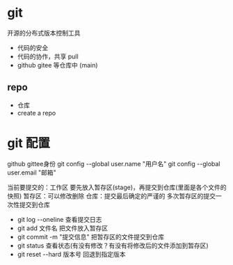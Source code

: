 # git

开源的分布式版本控制工具
- 代码的安全
- 代码的协作，共享 pull
- github gitee 等仓库中 (main)

## repo
   - 仓库
   - create a repo

# git 配置
 github gittee身份
git config --global user.name "用户名"
git config --global user.email "邮箱"

 当前要提交的：工作区
 要先放入暂存区(stage)，再提交到仓库(里面是各个文件的快照)
 暂存区：可以修改删除
 仓库：提交最后确定的严谨的
 多次暂存区的提交一次性提交到仓库
 - git log --oneline 查看提交日志
 - git add 文件名 把文件放入暂存区
 - git commit -m "提交信息" 把暂存区的文件提交到仓库
 - git status 查看状态(有没有修改？有没有将修改后的文件添加到暂存区)
 - git reset --hard 版本号 回退到指定版本